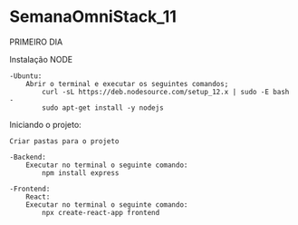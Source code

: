 # SemanaOmniStack_11
PRIMEIRO DIA

Instalação NODE

    -Ubuntu:
        Abrir o terminal e executar os seguintes comandos;
            curl -sL https://deb.nodesource.com/setup_12.x | sudo -E bash -
            sudo apt-get install -y nodejs

Iniciando o projeto:

    Criar pastas para o projeto

    -Backend:
        Executar no terminal o seguinte comando:
            npm install express
            
    -Frontend:
        React:
        Executar no terminal o seguinte comando:
            npx create-react-app frontend

